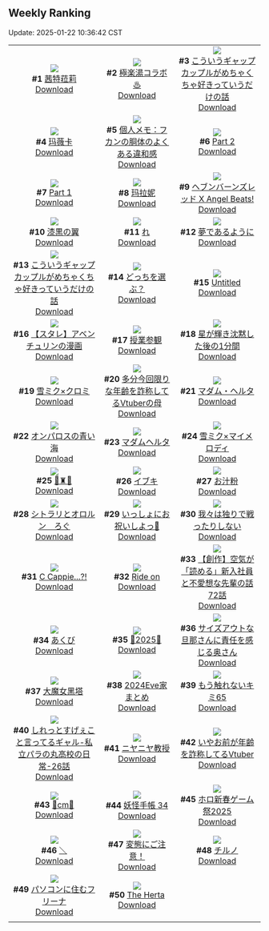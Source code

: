 ## Weekly Ranking
Update: 2025-01-22 10:36:42 CST

|      |      |      |
| :----: | :----: | :----: |
| ![](https://i.pixiv.re/c/240x480/img-master/img/2025/01/15/01/57/11/126230821_p0_master1200.jpg)<br>**#1** [茜特菈莉](https://www.pixiv.net/artworks/126230821)<br>[Download](https://i.pixiv.re/img-original/img/2025/01/15/01/57/11/126230821_p0.jpg) | ![](https://i.pixiv.re/c/240x480/img-master/img/2025/01/14/19/03/26/126217499_p0_master1200.jpg)<br>**#2** [極楽湯コラボ♨](https://www.pixiv.net/artworks/126217499)<br>[Download](https://i.pixiv.re/img-original/img/2025/01/14/19/03/26/126217499_p0.jpg) | ![](https://i.pixiv.re/c/240x480/img-master/img/2025/01/15/00/01/44/126227529_p0_master1200.jpg)<br>**#3** [こういうギャップカップルがめちゃくちゃ好きっていうだけの話](https://www.pixiv.net/artworks/126227529)<br>[Download](https://i.pixiv.re/img-original/img/2025/01/15/00/01/44/126227529_p0.jpg) |
| ![](https://i.pixiv.re/c/240x480/img-master/img/2025/01/15/02/00/05/126230889_p0_master1200.jpg)<br>**#4** [玛薇卡](https://www.pixiv.net/artworks/126230889)<br>[Download](https://i.pixiv.re/img-original/img/2025/01/15/02/00/05/126230889_p0.jpg) | ![](https://i.pixiv.re/c/240x480/img-master/img/2025/01/14/06/00/07/126204980_p0_master1200.jpg)<br>**#5** [個人メモ：フカンの胴体のよくある違和感](https://www.pixiv.net/artworks/126204980)<br>[Download](https://i.pixiv.re/img-original/img/2025/01/14/06/00/07/126204980_p0.jpg) | ![](https://i.pixiv.re/c/240x480/img-master/img/2025/01/15/00/01/23/126227493_p0_master1200.jpg)<br>**#6** [Part 2](https://www.pixiv.net/artworks/126227493)<br>[Download](https://i.pixiv.re/img-original/img/2025/01/15/00/01/23/126227493_p0.jpg) |
| ![](https://i.pixiv.re/c/240x480/img-master/img/2025/01/14/00/00/12/126197851_p0_master1200.jpg)<br>**#7** [Part 1](https://www.pixiv.net/artworks/126197851)<br>[Download](https://i.pixiv.re/img-original/img/2025/01/14/00/00/12/126197851_p0.png) | ![](https://i.pixiv.re/c/240x480/img-master/img/2025/01/15/01/55/08/126230782_p0_master1200.jpg)<br>**#8** [玛拉妮](https://www.pixiv.net/artworks/126230782)<br>[Download](https://i.pixiv.re/img-original/img/2025/01/15/01/55/08/126230782_p0.jpg) | ![](https://i.pixiv.re/c/240x480/img-master/img/2025/01/16/00/00/15/126256423_p0_master1200.jpg)<br>**#9** [ヘブンバーンズレッド X Angel Beats!](https://www.pixiv.net/artworks/126256423)<br>[Download](https://i.pixiv.re/img-original/img/2025/01/16/00/00/15/126256423_p0.jpg) |
| ![](https://i.pixiv.re/c/240x480/img-master/img/2025/01/15/15/14/00/126241777_p0_master1200.jpg)<br>**#10** [漆黒の翼](https://www.pixiv.net/artworks/126241777)<br>[Download](https://i.pixiv.re/img-original/img/2025/01/15/15/14/00/126241777_p0.jpg) | ![](https://i.pixiv.re/c/240x480/img-master/img/2025/01/15/09/20/20/126236432_p0_master1200.jpg)<br>**#11** [れ](https://www.pixiv.net/artworks/126236432)<br>[Download](https://i.pixiv.re/img-original/img/2025/01/15/09/20/20/126236432_p0.png) | ![](https://i.pixiv.re/c/240x480/img-master/img/2025/01/15/00/00/15/126227275_p0_master1200.jpg)<br>**#12** [夢であるように](https://www.pixiv.net/artworks/126227275)<br>[Download](https://i.pixiv.re/img-original/img/2025/01/15/00/00/15/126227275_p0.jpg) |
| ![](https://i.pixiv.re/c/240x480/img-master/img/2025/01/14/17/52/17/126215532_p0_master1200.jpg)<br>**#13** [こういうギャップカップルがめちゃくちゃ好きっていうだけの話](https://www.pixiv.net/artworks/126215532)<br>[Download](https://i.pixiv.re/img-original/img/2025/01/14/17/52/17/126215532_p0.jpg) | ![](https://i.pixiv.re/c/240x480/img-master/img/2025/01/14/00/03/16/126198251_p0_master1200.jpg)<br>**#14** [どっちを選ぶ？](https://www.pixiv.net/artworks/126198251)<br>[Download](https://i.pixiv.re/img-original/img/2025/01/14/00/03/16/126198251_p0.png) | ![](https://i.pixiv.re/c/240x480/img-master/img/2025/01/15/00/30/17/126228682_p0_master1200.jpg)<br>**#15** [Untitled](https://www.pixiv.net/artworks/126228682)<br>[Download](https://i.pixiv.re/img-original/img/2025/01/15/00/30/17/126228682_p0.jpg) |
| ![](https://i.pixiv.re/c/240x480/img-master/img/2025/01/15/18/16/34/126245405_p0_master1200.jpg)<br>**#16** [【スタレ】アベンチュリンの漫画](https://www.pixiv.net/artworks/126245405)<br>[Download](https://i.pixiv.re/img-original/img/2025/01/15/18/16/34/126245405_p0.png) | ![](https://i.pixiv.re/c/240x480/img-master/img/2025/01/15/00/00/25/126227330_p0_master1200.jpg)<br>**#17** [授業参観](https://www.pixiv.net/artworks/126227330)<br>[Download](https://i.pixiv.re/img-original/img/2025/01/15/00/00/25/126227330_p0.jpg) | ![](https://i.pixiv.re/c/240x480/img-master/img/2025/01/15/13/20/21/126240059_p0_master1200.jpg)<br>**#18** [星が輝き沈黙した後の1分間](https://www.pixiv.net/artworks/126240059)<br>[Download](https://i.pixiv.re/img-original/img/2025/01/15/13/20/21/126240059_p0.jpg) |
| ![](https://i.pixiv.re/c/240x480/img-master/img/2025/01/16/20/07/38/126277020_p0_master1200.jpg)<br>**#19** [雪ミク×クロミ](https://www.pixiv.net/artworks/126277020)<br>[Download](https://i.pixiv.re/img-original/img/2025/01/16/20/07/38/126277020_p0.jpg) | ![](https://i.pixiv.re/c/240x480/img-master/img/2025/01/15/21/24/02/126251017_p0_master1200.jpg)<br>**#20** [多分今回限りな年齢を詐称してるVtuberの母](https://www.pixiv.net/artworks/126251017)<br>[Download](https://i.pixiv.re/img-original/img/2025/01/15/21/24/02/126251017_p0.png) | ![](https://i.pixiv.re/c/240x480/img-master/img/2025/01/15/00/00/15/126227277_p0_master1200.jpg)<br>**#21** [マダム・ヘルタ](https://www.pixiv.net/artworks/126227277)<br>[Download](https://i.pixiv.re/img-original/img/2025/01/15/00/00/15/126227277_p0.jpg) |
| ![](https://i.pixiv.re/c/240x480/img-master/img/2025/01/15/20/00/05/126248244_p0_master1200.jpg)<br>**#22** [オンパロスの青い海](https://www.pixiv.net/artworks/126248244)<br>[Download](https://i.pixiv.re/img-original/img/2025/01/15/20/00/05/126248244_p0.jpg) | ![](https://i.pixiv.re/c/240x480/img-master/img/2025/01/15/01/03/55/126229602_p0_master1200.jpg)<br>**#23** [マダムヘルタ](https://www.pixiv.net/artworks/126229602)<br>[Download](https://i.pixiv.re/img-original/img/2025/01/15/01/03/55/126229602_p0.png) | ![](https://i.pixiv.re/c/240x480/img-master/img/2025/01/16/20/10/00/126277077_p0_master1200.jpg)<br>**#24** [雪ミク×マイメロディ](https://www.pixiv.net/artworks/126277077)<br>[Download](https://i.pixiv.re/img-original/img/2025/01/16/20/10/00/126277077_p0.jpg) |
| ![](https://i.pixiv.re/c/240x480/img-master/img/2025/01/15/19/33/41/126247492_p0_master1200.jpg)<br>**#25** [💜♜💜](https://www.pixiv.net/artworks/126247492)<br>[Download](https://i.pixiv.re/img-original/img/2025/01/15/19/33/41/126247492_p0.png) | ![](https://i.pixiv.re/c/240x480/img-master/img/2025/01/15/03/28/28/126232207_p0_master1200.jpg)<br>**#26** [イブキ](https://www.pixiv.net/artworks/126232207)<br>[Download](https://i.pixiv.re/img-original/img/2025/01/15/03/28/28/126232207_p0.png) | ![](https://i.pixiv.re/c/240x480/img-master/img/2025/01/16/20/30/03/126277647_p0_master1200.jpg)<br>**#27** [お汁粉](https://www.pixiv.net/artworks/126277647)<br>[Download](https://i.pixiv.re/img-original/img/2025/01/16/20/30/03/126277647_p0.png) |
| ![](https://i.pixiv.re/c/240x480/img-master/img/2025/01/15/07/52/59/126235329_p0_master1200.jpg)<br>**#28** [シトラリとオロルン　ろぐ](https://www.pixiv.net/artworks/126235329)<br>[Download](https://i.pixiv.re/img-original/img/2025/01/15/07/52/59/126235329_p0.jpg) | ![](https://i.pixiv.re/c/240x480/img-master/img/2025/01/15/00/01/13/126227473_p0_master1200.jpg)<br>**#29** [いっしょにお祝いしよっ🌸](https://www.pixiv.net/artworks/126227473)<br>[Download](https://i.pixiv.re/img-original/img/2025/01/15/00/01/13/126227473_p0.jpg) | ![](https://i.pixiv.re/c/240x480/img-master/img/2025/01/15/00/00/29/126227344_p0_master1200.jpg)<br>**#30** [我々は独りで戦ったりしない](https://www.pixiv.net/artworks/126227344)<br>[Download](https://i.pixiv.re/img-original/img/2025/01/15/00/00/29/126227344_p0.png) |
| ![](https://i.pixiv.re/c/240x480/img-master/img/2025/01/15/00/59/03/126229437_p0_master1200.jpg)<br>**#31** [C Cappie...?!](https://www.pixiv.net/artworks/126229437)<br>[Download](https://i.pixiv.re/img-original/img/2025/01/15/00/59/03/126229437_p0.png) | ![](https://i.pixiv.re/c/240x480/img-master/img/2025/01/16/00/00/15/126256424_p0_master1200.jpg)<br>**#32** [Ride on](https://www.pixiv.net/artworks/126256424)<br>[Download](https://i.pixiv.re/img-original/img/2025/01/16/00/00/15/126256424_p0.jpg) | ![](https://i.pixiv.re/c/240x480/img-master/img/2025/01/16/18/16/48/126274071_p0_master1200.jpg)<br>**#33** [【創作】空気が「読める」新入社員と不愛想な先輩の話72話](https://www.pixiv.net/artworks/126274071)<br>[Download](https://i.pixiv.re/img-original/img/2025/01/16/18/16/48/126274071_p0.jpg) |
| ![](https://i.pixiv.re/c/240x480/img-master/img/2025/01/15/00/42/06/126229042_p0_master1200.jpg)<br>**#34** [あくび](https://www.pixiv.net/artworks/126229042)<br>[Download](https://i.pixiv.re/img-original/img/2025/01/15/00/42/06/126229042_p0.jpg) | ![](https://i.pixiv.re/c/240x480/img-master/img/2025/01/15/19/07/31/126246798_p0_master1200.jpg)<br>**#35** [🐍2025🐍](https://www.pixiv.net/artworks/126246798)<br>[Download](https://i.pixiv.re/img-original/img/2025/01/15/19/07/31/126246798_p0.jpg) | ![](https://i.pixiv.re/c/240x480/img-master/img/2025/01/14/00/04/18/126198327_p0_master1200.jpg)<br>**#36** [サイズアウトな旦那さんに責任を感じる奥さん](https://www.pixiv.net/artworks/126198327)<br>[Download](https://i.pixiv.re/img-original/img/2025/01/14/00/04/18/126198327_p0.jpg) |
| ![](https://i.pixiv.re/c/240x480/img-master/img/2025/01/15/21/22/05/126250962_p0_master1200.jpg)<br>**#37** [大魔女黑塔](https://www.pixiv.net/artworks/126250962)<br>[Download](https://i.pixiv.re/img-original/img/2025/01/15/21/22/05/126250962_p0.png) | ![](https://i.pixiv.re/c/240x480/img-master/img/2025/01/15/16/22/48/126242917_p0_master1200.jpg)<br>**#38** [2024Eve家まとめ](https://www.pixiv.net/artworks/126242917)<br>[Download](https://i.pixiv.re/img-original/img/2025/01/15/16/22/48/126242917_p0.png) | ![](https://i.pixiv.re/c/240x480/img-master/img/2025/01/15/15/56/04/126242441_p0_master1200.jpg)<br>**#39** [もう触れないキミ65](https://www.pixiv.net/artworks/126242441)<br>[Download](https://i.pixiv.re/img-original/img/2025/01/15/15/56/04/126242441_p0.jpg) |
| ![](https://i.pixiv.re/c/240x480/img-master/img/2025/01/16/00/16/47/126257263_p0_master1200.jpg)<br>**#40** [しれっとすげぇこと言ってるギャル-私立パラの丸高校の日常-26話](https://www.pixiv.net/artworks/126257263)<br>[Download](https://i.pixiv.re/img-original/img/2025/01/16/00/16/47/126257263_p0.jpg) | ![](https://i.pixiv.re/c/240x480/img-master/img/2025/01/15/00/00/18/126227291_p0_master1200.jpg)<br>**#41** [ニヤニヤ教授](https://www.pixiv.net/artworks/126227291)<br>[Download](https://i.pixiv.re/img-original/img/2025/01/15/00/00/18/126227291_p0.jpg) | ![](https://i.pixiv.re/c/240x480/img-master/img/2025/01/14/21/11/57/126221219_p0_master1200.jpg)<br>**#42** [いやお前が年齢を詐称してるVtuber](https://www.pixiv.net/artworks/126221219)<br>[Download](https://i.pixiv.re/img-original/img/2025/01/14/21/11/57/126221219_p0.png) |
| ![](https://i.pixiv.re/c/240x480/img-master/img/2025/01/15/20/57/19/126250037_p0_master1200.jpg)<br>**#43** [🍰cm🍰](https://www.pixiv.net/artworks/126250037)<br>[Download](https://i.pixiv.re/img-original/img/2025/01/15/20/57/19/126250037_p0.png) | ![](https://i.pixiv.re/c/240x480/img-master/img/2025/01/15/00/01/13/126227471_p0_master1200.jpg)<br>**#44** [妖怪手帳 34](https://www.pixiv.net/artworks/126227471)<br>[Download](https://i.pixiv.re/img-original/img/2025/01/15/00/01/13/126227471_p0.jpg) | ![](https://i.pixiv.re/c/240x480/img-master/img/2025/01/15/20/55/26/126249971_p0_master1200.jpg)<br>**#45** [ホロ新春ゲーム祭2025](https://www.pixiv.net/artworks/126249971)<br>[Download](https://i.pixiv.re/img-original/img/2025/01/15/20/55/26/126249971_p0.png) |
| ![](https://i.pixiv.re/c/240x480/img-master/img/2025/01/14/00/01/22/126198092_p0_master1200.jpg)<br>**#46** [＼](https://www.pixiv.net/artworks/126198092)<br>[Download](https://i.pixiv.re/img-original/img/2025/01/14/00/01/22/126198092_p0.png) | ![](https://i.pixiv.re/c/240x480/img-master/img/2025/01/15/13/45/06/126240432_p0_master1200.jpg)<br>**#47** [変態にご注意！](https://www.pixiv.net/artworks/126240432)<br>[Download](https://i.pixiv.re/img-original/img/2025/01/15/13/45/06/126240432_p0.png) | ![](https://i.pixiv.re/c/240x480/img-master/img/2025/01/15/21/13/43/126250688_p0_master1200.jpg)<br>**#48** [チルノ](https://www.pixiv.net/artworks/126250688)<br>[Download](https://i.pixiv.re/img-original/img/2025/01/15/21/13/43/126250688_p0.jpg) |
| ![](https://i.pixiv.re/c/240x480/img-master/img/2025/01/15/17/00/10/126243552_p0_master1200.jpg)<br>**#49** [パソコンに住むフリーナ](https://www.pixiv.net/artworks/126243552)<br>[Download](https://i.pixiv.re/img-original/img/2025/01/15/17/00/10/126243552_p0.jpg) | ![](https://i.pixiv.re/c/240x480/img-master/img/2025/01/15/22/20/03/126252889_p0_master1200.jpg)<br>**#50** [The Herta](https://www.pixiv.net/artworks/126252889)<br>[Download](https://i.pixiv.re/img-original/img/2025/01/15/22/20/03/126252889_p0.jpg) |
|      |
